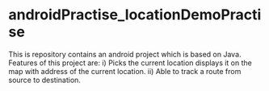 # androidPractise_locationDemoPractise

This is repository contains an android project which is based on Java.
Features of this project are:
i) Picks the current location displays it on the map with address of the current location.
ii) Able to track a route from source to destination. 